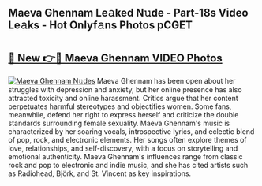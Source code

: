 ## Maeva Ghennam Le𝚊ked N𝚞de - Part-18s Video Le𝚊ks - Hot Onlyf𝚊ns Photos pCGET

# <h2><a href="http://ac53880.deff.icu/?id=Maeva+Ghennam">🔗 New 👉🔴 Maeva Ghennam VIDEO Photos</a></h2>

[![Maeva Ghennam N𝚞des](https://i.imgur.com/rIISA9y.gif)](http://ac53880.deff.icu/?id=Maeva+Ghennam)
Maeva Ghennam has been open about her struggles with depression and anxiety, but her online presence has also attracted toxicity and online harassment. Critics argue that her content perpetuates harmful stereotypes and objectifies women. Some fans, meanwhile, defend her right to express herself and criticize the double standards surrounding female sexuality. Maeva Ghennam's music is characterized by her soaring vocals, introspective lyrics, and eclectic blend of pop, rock, and electronic elements. Her songs often explore themes of love, relationships, and self-discovery, with a focus on storytelling and emotional authenticity. Maeva Ghennam's influences range from classic rock and pop to electronic and indie music, and she has cited artists such as Radiohead, Björk, and St. Vincent as key inspirations.
